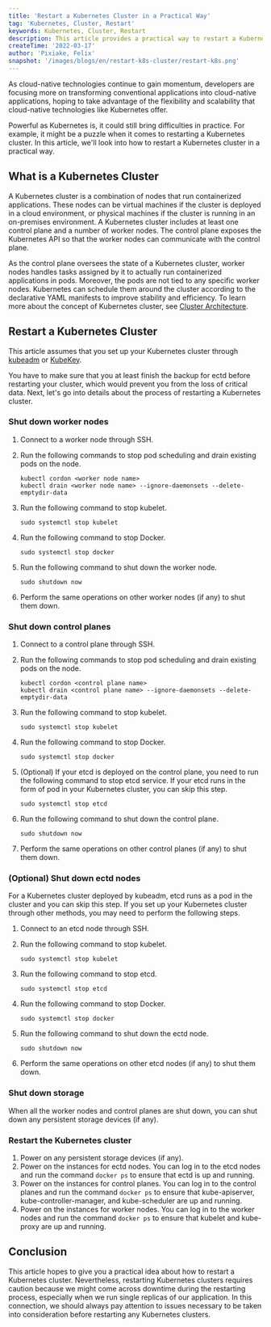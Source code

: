 ```yaml
---
title: 'Restart a Kubernetes Cluster in a Practical Way'  
tag: 'Kubernetes, Cluster, Restart'  
keywords: Kubernetes, Cluster, Restart  
description: This article provides a practical way to restart a Kubernetes cluster built on kubeadm.   
createTime: '2022-03-17'  
author: 'Pixiake, Felix'  
snapshot: '/images/blogs/en/restart-k8s-cluster/restart-k8s.png'
---
```


As cloud-native technologies continue to gain momentum, developers are focusing more on transforming conventional applications into cloud-native applications, hoping to take advantage of the flexibility and scalability that cloud-native technologies like Kubernetes offer.

Powerful as Kubernetes is, it could still bring difficulties in practice. For example, it might be a puzzle when it comes to restarting a Kubernetes cluster. In this article, we'll look into how to restart a Kubernetes cluster in a practical way.

## What is a Kubernetes Cluster

A Kubernetes cluster is a combination of nodes that run containerized applications. These nodes can be virtual machines if the cluster is deployed in a cloud environment, or physical machines if the cluster is running in an on-premises environment. A Kubernetes cluster includes at least one control plane and a number of worker nodes. The control plane exposes the Kubernetes API so that the worker nodes can communicate with the control plane.

As the control plane oversees the state of a Kubernetes cluster, worker nodes handles tasks assigned by it to actually run containerized applications in pods. Moreover, the pods are not tied to any specific worker nodes. Kubernetes can schedule them around the cluster according to the declarative YAML manifests to improve stability and efficiency. To learn more about the concept of Kubernetes cluster, see [Cluster Architecture](https://kubernetes.io/docs/concepts/architecture/).

## Restart a Kubernetes Cluster

This article assumes that you set up your Kubernetes cluster through [kubeadm](https://kubernetes.io/docs/setup/production-environment/tools/kubeadm/create-cluster-kubeadm/) or [KubeKey](https://kubesphere.io/blogs/install-kubernetes-using-kubekey/).

You have to make sure that you at least finish the backup for ectd before restarting your cluster, which would prevent you from the loss of critical data. Next, let's go into details about the process of restarting a Kubernetes cluster.

### Shut down worker nodes

1. Connect to a worker node through SSH.

2. Run the following commands to stop pod scheduling and drain existing pods on the node.

   ```
   kubectl cordon <worker node name>
   kubectl drain <worker node name> --ignore-daemonsets --delete-emptydir-data
   ```

3. Run the following command to stop kubelet.

   ```
   sudo systemctl stop kubelet
   ```

4. Run the following command to stop Docker.

   ```
   sudo systemctl stop docker
   ```

5. Run the following command to shut down the worker node.

   ```
   sudo shutdown now
   ```

6. Perform the same operations on other worker nodes (if any) to shut them down.

### Shut down control planes

1. Connect to a control plane through SSH.

2. Run the following commands to stop pod scheduling and drain existing pods on the node.

   ```
   kubectl cordon <control plane name>
   kubectl drain <control plane name> --ignore-daemonsets --delete-emptydir-data
   ```

3. Run the following command to stop kubelet.

   ```
   sudo systemctl stop kubelet
   ```

4. Run the following command to stop Docker.

   ```
   sudo systemctl stop docker
   ```

5. (Optional) If your etcd is deployed on the control plane, you need to run the following command to stop etcd service. If your etcd runs in the form of pod in your Kubernetes cluster, you can skip this step.

   ```
   sudo systemctl stop etcd
   ```

6. Run the following command to shut down the control plane.

   ```
   sudo shutdown now
   ```

7. Perform the same operations on other control planes (if any) to shut them down.

### (Optional) Shut down ectd nodes

For a Kubernetes cluster deployed by kubeadm, etcd runs as a pod in the cluster and you can skip this step. If you set up your Kubernetes cluster through other methods, you may need to perform the following steps.

1. Connect to an etcd node through SSH.

2. Run the following command to stop kubelet.

   ```
   sudo systemctl stop kubelet
   ```

3. Run the following command to stop etcd.

   ```
   sudo systemctl stop etcd
   ```

4. Run the following command to stop Docker.

   ```
   sudo systemctl stop docker
   ```

5. Run the following command to shut down the ectd node.

   ```
   sudo shutdown now
   ```

6. Perform the same operations on other etcd nodes (if any) to shut them down.

### Shut down storage

When all the worker nodes and control planes are shut down, you can shut down any persistent storage devices (if any).

### Restart the Kubernetes cluster

1. Power on any persistent storage devices (if any).
2. Power on the instances for ectd nodes. You can log in to the etcd nodes and run the command `docker ps` to ensure that ectd is up and running.
3. Power on the instances for control planes. You can log in to the control planes and run the command `docker ps` to ensure that kube-apiserver, kube-controller-manager, and kube-scheduler are up and running.
4. Power on the instances for worker nodes. You can log in to the worker nodes and run the command `docker ps` to ensure that kubelet and kube-proxy are up and running.

## Conclusion

This article hopes to give you a practical idea about how to restart a Kubernetes cluster. Nevertheless, restarting Kubernetes clusters requires caution because we might come across downtime during the restarting process, especially when we run single replicas of our application. In this connection, we should always pay attention to issues necessary to be taken into consideration before restarting any Kubernetes clusters.